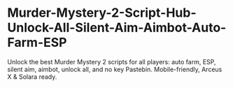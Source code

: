 # Murder-Mystery-2-Script-Hub-Unlock-All-Silent-Aim-Aimbot-Auto-Farm-ESP
Unlock the best Murder Mystery 2 scripts for all players: auto farm, ESP, silent aim, aimbot, unlock all, and no key Pastebin. Mobile-friendly, Arceus X &amp; Solara ready.
